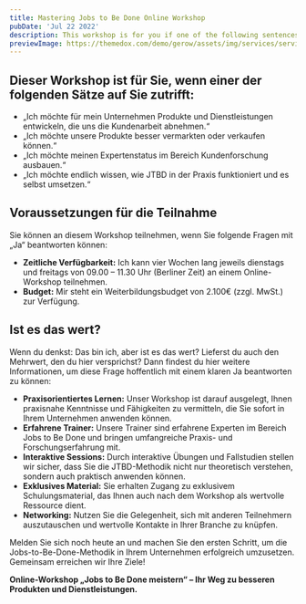 ```yaml
---
title: Mastering Jobs to Be Done Online Workshop
pubDate: 'Jul 22 2022'
description: This workshop is for you if one of the following sentences applies to you. I want to develop products and services for my company
previewImage: https://themedox.com/demo/gerow/assets/img/services/services_details01.jpg
---
```


## Dieser Workshop ist für Sie, wenn einer der folgenden Sätze auf Sie zutrifft:

- „Ich möchte für mein Unternehmen Produkte und Dienstleistungen entwickeln, die uns die Kundenarbeit abnehmen.“
- „Ich möchte unsere Produkte besser vermarkten oder verkaufen können.“
- „Ich möchte meinen Expertenstatus im Bereich Kundenforschung ausbauen.“
- „Ich möchte endlich wissen, wie JTBD in der Praxis funktioniert und es selbst umsetzen.“

## Voraussetzungen für die Teilnahme

Sie können an diesem Workshop teilnehmen, wenn Sie folgende Fragen mit „Ja“ beantworten können:

- **Zeitliche Verfügbarkeit:** Ich kann vier Wochen lang jeweils dienstags und freitags von 09.00 – 11.30 Uhr (Berliner Zeit) an einem Online-Workshop teilnehmen.
- **Budget:** Mir steht ein Weiterbildungsbudget von 2.100€ (zzgl. MwSt.) zur Verfügung.

## Ist es das wert?

Wenn du denkst: Das bin ich, aber ist es das wert? Lieferst du auch den Mehrwert, den du hier versprichst? Dann findest du hier weitere Informationen, um diese Frage hoffentlich mit einem klaren Ja beantworten zu können:

- **Praxisorientiertes Lernen:** Unser Workshop ist darauf ausgelegt, Ihnen praxisnahe Kenntnisse und Fähigkeiten zu vermitteln, die Sie sofort in Ihrem Unternehmen anwenden können.
- **Erfahrene Trainer:** Unsere Trainer sind erfahrene Experten im Bereich Jobs to Be Done und bringen umfangreiche Praxis- und Forschungserfahrung mit.
- **Interaktive Sessions:** Durch interaktive Übungen und Fallstudien stellen wir sicher, dass Sie die JTBD-Methodik nicht nur theoretisch verstehen, sondern auch praktisch anwenden können.
- **Exklusives Material:** Sie erhalten Zugang zu exklusivem Schulungsmaterial, das Ihnen auch nach dem Workshop als wertvolle Ressource dient.
- **Networking:** Nutzen Sie die Gelegenheit, sich mit anderen Teilnehmern auszutauschen und wertvolle Kontakte in Ihrer Branche zu knüpfen.

Melden Sie sich noch heute an und machen Sie den ersten Schritt, um die Jobs-to-Be-Done-Methodik in Ihrem Unternehmen erfolgreich umzusetzen. Gemeinsam erreichen wir Ihre Ziele!

**Online-Workshop „Jobs to Be Done meistern“ – Ihr Weg zu besseren Produkten und Dienstleistungen.**